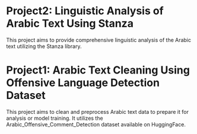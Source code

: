 # Project2: Linguistic Analysis of Arabic Text Using Stanza
This project aims to provide comprehensive linguistic analysis of the Arabic text utilizing the Stanza library.

# Project1: **Arabic Text Cleaning Using Offensive Language Detection Dataset**
This project aims to  clean and preprocess Arabic text data to prepare it for analysis or model training. It utilizes the Arabic_Offensive_Comment_Detection dataset available on HuggingFace.
